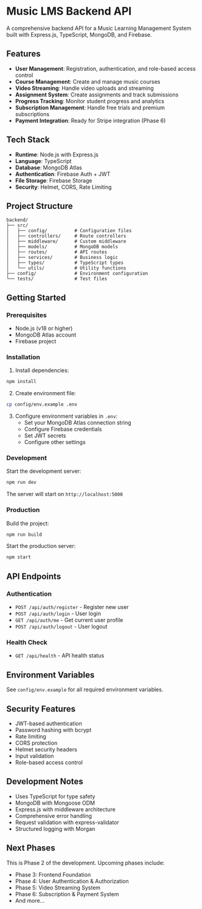 # Music LMS Backend API

A comprehensive backend API for a Music Learning Management System built with Express.js, TypeScript, MongoDB, and Firebase.

## Features

- **User Management**: Registration, authentication, and role-based access control
- **Course Management**: Create and manage music courses
- **Video Streaming**: Handle video uploads and streaming
- **Assignment System**: Create assignments and track submissions
- **Progress Tracking**: Monitor student progress and analytics
- **Subscription Management**: Handle free trials and premium subscriptions
- **Payment Integration**: Ready for Stripe integration (Phase 6)

## Tech Stack

- **Runtime**: Node.js with Express.js
- **Language**: TypeScript
- **Database**: MongoDB Atlas
- **Authentication**: Firebase Auth + JWT
- **File Storage**: Firebase Storage
- **Security**: Helmet, CORS, Rate Limiting

## Project Structure

```
backend/
├── src/
│   ├── config/          # Configuration files
│   ├── controllers/     # Route controllers
│   ├── middleware/      # Custom middleware
│   ├── models/          # MongoDB models
│   ├── routes/          # API routes
│   ├── services/        # Business logic
│   ├── types/           # TypeScript types
│   └── utils/           # Utility functions
├── config/              # Environment configuration
└── tests/               # Test files
```

## Getting Started

### Prerequisites

- Node.js (v18 or higher)
- MongoDB Atlas account
- Firebase project

### Installation

1. Install dependencies:
```bash
npm install
```

2. Create environment file:
```bash
cp config/env.example .env
```

3. Configure environment variables in `.env`:
   - Set your MongoDB Atlas connection string
   - Configure Firebase credentials
   - Set JWT secrets
   - Configure other settings

### Development

Start the development server:
```bash
npm run dev
```

The server will start on `http://localhost:5000`

### Production

Build the project:
```bash
npm run build
```

Start the production server:
```bash
npm start
```

## API Endpoints

### Authentication
- `POST /api/auth/register` - Register new user
- `POST /api/auth/login` - User login
- `GET /api/auth/me` - Get current user profile
- `POST /api/auth/logout` - User logout

### Health Check
- `GET /api/health` - API health status

## Environment Variables

See `config/env.example` for all required environment variables.

## Security Features

- JWT-based authentication
- Password hashing with bcrypt
- Rate limiting
- CORS protection
- Helmet security headers
- Input validation
- Role-based access control

## Development Notes

- Uses TypeScript for type safety
- MongoDB with Mongoose ODM
- Express.js with middleware architecture
- Comprehensive error handling
- Request validation with express-validator
- Structured logging with Morgan

## Next Phases

This is Phase 2 of the development. Upcoming phases include:
- Phase 3: Frontend Foundation
- Phase 4: User Authentication & Authorization
- Phase 5: Video Streaming System
- Phase 6: Subscription & Payment System
- And more...
